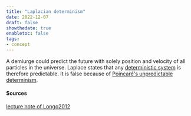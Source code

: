 ```yaml
---
title: "Laplacian determinism"
date: 2022-12-07
draft: false
showthedate: true
enabletoc: false
tags:
- concept
---
```


A demiurge could predict the future with solely position and velocity of all particles in the universe. Laplace states that any [deterministic system](definition/deterministic%20system.md) is therefore predictable. It is false because of [Poincaré's unpredictable determinism](concept/Poincaré's%20unpredictable%20determinism.md).

#### Sources

[lecture note of Longo2012](note/lecture%20note%20of%20Longo2012.md)
